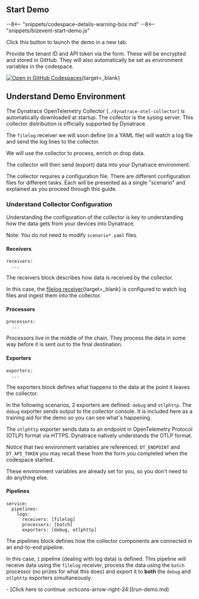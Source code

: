 ## Start Demo

--8<-- "snippets/codespace-details-warning-box.md"
--8<-- "snippets/bizevent-start-demo.js"

Click this button to launch the demo in a new tab.

Provide the tenant ID and API token via the form. These will be encrypted and stored in GitHub. They will also automatically be set as environment variables in the codespace.

[![Open in GitHub Codespaces](https://github.com/codespaces/badge.svg)](https://codespaces.new/dynatrace/demo-opentelemetry-cleanup){target=_blank}

## Understand Demo Environment

The Dynatrace OpenTelemetry Collector (`./dynatrace-otel-collector`) is automatically downloaded at startup. The collector is the syslog server. This collector distribution is officially supported by Dynatrace.

The `filelog` receiver we will soon define (in a YAML file) will watch a log file and send the log lines to the collector.

We will use the collector to process, enrich or drop data.

The collector will then send (export) data into your Dynatrace environment.

The collector requires a configuration file. There are different configuration files for different tasks. Each will be presented as a single "scenario" and explained as you proceed through this guide.

### Understand Collector Configuration

Understanding the configuration of the collector is key to understanding how the data gets from your devices into Dynatrace.

Note: You do not need to modify `scenario*.yaml` files.

#### Receivers

```
receivers:
  ...
```

The receivers block describes how data is received by the collector.

In this case, the [filelog receiver](https://github.com/open-telemetry/opentelemetry-collector-contrib/tree/main/receiver/filelogreceiver){target=_blank} is configured to watch log files and ingest them into the collector.

#### Processors

```
processors:
  ...
```

Processors live in the middle of the chain. They process the data in some way before it is sent out to the final destination.

#### Exporters

```
exporters:
  ...
```

The exporters block defines what happens to the data at the point it leaves the collector.

In the following scenarios, 2 exporters are defined: `debug` and `otlphttp`. The `debug` exporter sends output to the collector console. It is included here as a training aid for the demo so you can see what's happening.

The `otlphttp` exporter sends data to an endpoint in OpenTelemetry Protocol (OTLP) format via HTTPS. Dynatrace natively understands the OTLP format.

Notice that two environment variables are referenced: `DT_ENDPOINT` and `DT_API_TOKEN` you may recall these from the form you completed when the codespace started.

These environment variables are already set for you, so you don't need to do anything else.

#### Pipelines

```
service:
  pipelines:
    logs:
      receivers: [filelog]
      processors: [batch]
      exporters: [debug, otlphttp]
```

The pipelines block defines how the collector components are connected in an end-to-end pipeline.

In this case, `1` pipeline (dealing with log data) is defined. This pipeline will receive data using the `filelog` receiver, process the data using the `batch` processor (no prizes for what this does) and export it to **both** the `debug` and `otlphttp` exporters simultaneously.

<div class="grid cards" markdown>
- [Click here to continue :octicons-arrow-right-24:](run-demo.md)
</div>
